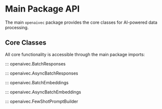 # Main Package API

The main `openaivec` package provides the core classes for AI-powered data processing.

## Core Classes

All core functionality is accessible through the main package imports:

::: openaivec.BatchResponses

::: openaivec.AsyncBatchResponses

::: openaivec.BatchEmbeddings

::: openaivec.AsyncBatchEmbeddings

::: openaivec.FewShotPromptBuilder
